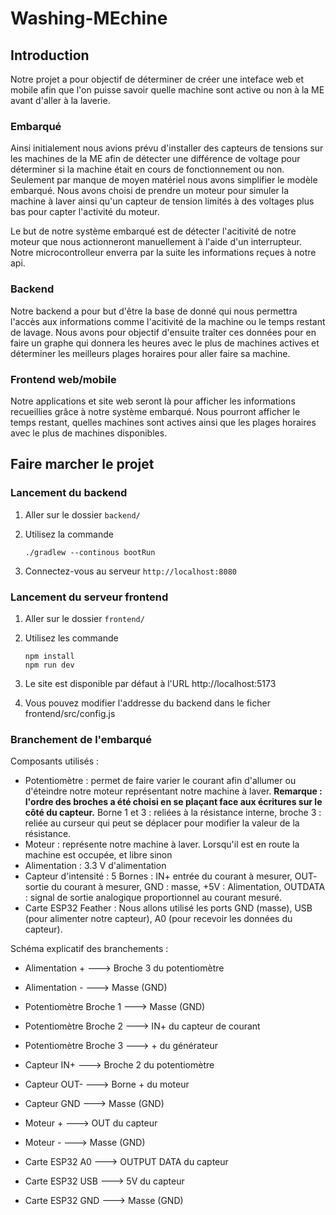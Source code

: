 
# Washing-MEchine

## Introduction

Notre projet a pour objectif de déterminer de créer une inteface web et mobile afin que l'on puisse savoir quelle machine sont active   ou non à la ME avant d'aller à la laverie.

### Embarqué

Ainsi initialement nous avions prévu d'installer des capteurs de tensions sur les machines de la ME afin de détecter une différence de voltage pour déterminer si la machine était en cours de fonctionnement ou non. Seulement par manque de moyen matériel nous avons simplifier le modèle embarqué. Nous avons choisi de prendre un moteur pour simuler la machine à laver ainsi qu'un capteur de tension limités à des voltages plus bas pour capter l'activité du moteur.

Le but de notre système embarqué est de détecter l'acitivité de notre moteur que nous actionneront manuellement à l'aide d'un interrupteur. Notre microcontrolleur enverra par la suite les informations reçues à notre api.
### Backend
Notre backend a pour but d'être la base de donné qui nous permettra l'accès aux informations comme l'acitivité de la machine ou le temps restant de lavage. Nous avons pour objectif d'ensuite traîter ces données pour en faire un graphe qui donnera les heures avec le plus de machines actives et déterminer les meilleurs plages horaires pour aller faire sa machine.

### Frontend web/mobile

Notre applications et site web seront là pour afficher les informations recueillies grâce à notre système embarqué. Nous pourront afficher le temps restant, quelles machines sont actives ainsi que les plages horaires avec le plus de machines disponibles.

## Faire marcher le projet

### Lancement du backend
1. Aller sur le dossier `backend/`
2. Utilisez la commande

    ```
    ./gradlew --continous bootRun
    ```

3. Connectez-vous au serveur `http://localhost:8080`

### Lancement du serveur frontend
1. Aller sur le dossier `frontend/`
2. Utilisez les commande

    ```
    npm install
    npm run dev
    ```
3. Le site est disponible par défaut à l'URL http://localhost:5173
4. Vous pouvez modifier l'addresse du backend dans le ficher frontend/src/config.js


### Branchement de l'embarqué

Composants utilisés :
- Potentiomètre : permet de faire varier le courant afin d'allumer ou d'éteindre notre moteur représentant notre machine à laver. **Remarque : l'ordre des broches a été choisi en se plaçant face aux écritures sur le côté du capteur.** Borne 1 et 3 : reliées à la résistance interne, broche 3 : reliée au curseur qui peut se déplacer pour modifier la valeur de la résistance.
- Moteur : représente notre machine à laver. Lorsqu'il est en route la machine est occupée, et libre sinon
- Alimentation : 3.3 V d'alimentation
- Capteur d'intensité : 5 Bornes : IN+ entrée du courant à mesurer, OUT- sortie du courant à mesurer, GND : masse, +5V : Alimentation, OUTDATA : signal de sortie analogique proportionnel au courant mesuré.
- Carte ESP32 Feather : Nous allons utilisé les ports GND (masse), USB (pour alimenter notre capteur), A0 (pour recevoir les données du capteur).

Schéma explicatif des branchements :
* Alimentation + ---> Broche 3 du potentiomètre
* Alimentation - ---> Masse (GND)

* Potentiomètre Broche 1 ---> Masse (GND)
* Potentiomètre Broche 2 ---> IN+ du capteur de courant
* Potentiomètre Broche 3 ---> + du générateur

* Capteur IN+ ---> Broche 2 du potentiomètre
* Capteur OUT- ---> Borne + du moteur
* Capteur GND ---> Masse (GND)

* Moteur + ---> OUT du capteur
* Moteur - ---> Masse (GND)

* Carte ESP32 A0 ---> OUTPUT DATA du capteur
* Carte ESP32 USB ---> 5V du capteur
* Carte ESP32 GND ---> Masse (GND)


